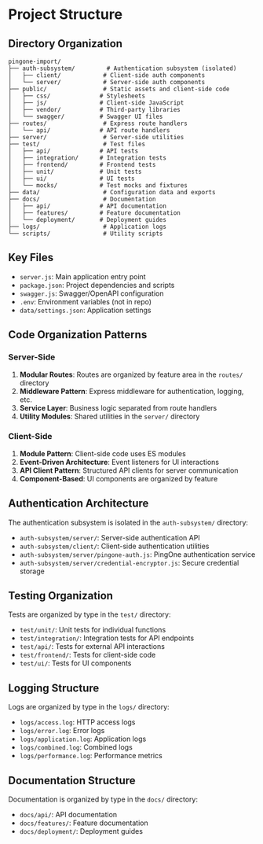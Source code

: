 # Project Structure

## Directory Organization

```
pingone-import/
├── auth-subsystem/         # Authentication subsystem (isolated)
│   ├── client/            # Client-side auth components
│   └── server/            # Server-side auth components
├── public/                # Static assets and client-side code
│   ├── css/              # Stylesheets
│   ├── js/               # Client-side JavaScript
│   ├── vendor/           # Third-party libraries
│   └── swagger/          # Swagger UI files
├── routes/                # Express route handlers
│   └── api/              # API route handlers
├── server/                # Server-side utilities
├── test/                  # Test files
│   ├── api/              # API tests
│   ├── integration/      # Integration tests
│   ├── frontend/         # Frontend tests
│   ├── unit/             # Unit tests
│   ├── ui/               # UI tests
│   └── mocks/            # Test mocks and fixtures
├── data/                  # Configuration data and exports
├── docs/                  # Documentation
│   ├── api/              # API documentation
│   ├── features/         # Feature documentation
│   └── deployment/       # Deployment guides
├── logs/                  # Application logs
└── scripts/               # Utility scripts
```

## Key Files

- `server.js`: Main application entry point
- `package.json`: Project dependencies and scripts
- `swagger.js`: Swagger/OpenAPI configuration
- `.env`: Environment variables (not in repo)
- `data/settings.json`: Application settings

## Code Organization Patterns

### Server-Side

1. **Modular Routes**: Routes are organized by feature area in the `routes/` directory
2. **Middleware Pattern**: Express middleware for authentication, logging, etc.
3. **Service Layer**: Business logic separated from route handlers
4. **Utility Modules**: Shared utilities in the `server/` directory

### Client-Side

1. **Module Pattern**: Client-side code uses ES modules
2. **Event-Driven Architecture**: Event listeners for UI interactions
3. **API Client Pattern**: Structured API clients for server communication
4. **Component-Based**: UI components are organized by feature

## Authentication Architecture

The authentication subsystem is isolated in the `auth-subsystem/` directory:

- `auth-subsystem/server/`: Server-side authentication API
- `auth-subsystem/client/`: Client-side authentication utilities
- `auth-subsystem/server/pingone-auth.js`: PingOne authentication service
- `auth-subsystem/server/credential-encryptor.js`: Secure credential storage

## Testing Organization

Tests are organized by type in the `test/` directory:

- `test/unit/`: Unit tests for individual functions
- `test/integration/`: Integration tests for API endpoints
- `test/api/`: Tests for external API interactions
- `test/frontend/`: Tests for client-side code
- `test/ui/`: Tests for UI components

## Logging Structure

Logs are organized by type in the `logs/` directory:

- `logs/access.log`: HTTP access logs
- `logs/error.log`: Error logs
- `logs/application.log`: Application logs
- `logs/combined.log`: Combined logs
- `logs/performance.log`: Performance metrics

## Documentation Structure

Documentation is organized by type in the `docs/` directory:

- `docs/api/`: API documentation
- `docs/features/`: Feature documentation
- `docs/deployment/`: Deployment guides